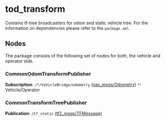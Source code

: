 # tod_transform

Contains tf-tree broadcasters for odom and static vehicle tree. For the information on dependencies please refer to the `package.xml`.

## Nodes

The package consists of the following set of nodes for both, the vehicle and operator side.

### CommonOdomTransformPublisher

**Subscription**: `/*/VehicleBridge/odometry` ([nav_msgs/Odometry](http://docs.ros.org/en/noetic/api/nav_msgs/html/msg/Odometry.html)) `*`: Vehicle/Operator

### CommonTransformTreePublisher

**Publication**: `/tf_static` [(tf2_msgs/TFMessage)](http://docs.ros.org/en/melodic/api/tf2_msgs/html/msg/TFMessage.html)

